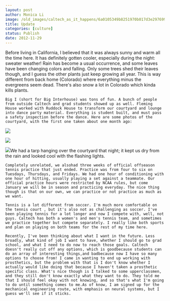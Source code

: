 ```yaml
---
layout: post
author: Monica Li
image: /old_images/caltech_as_it_happens/6a0105349b8251970b017d3e297699970c.jpg
title: Update 
categories: [culture]
status: Publish
date: 2012-11-29
---
```


Before living in California, I believed that it was always sunny and warm all the time here. It has definitely gotten cooler, especially during the night: sweater weather! Rain has become a usual occurrence, and some leaves have been changing colors and falling. Only some trees shed their leaves though, and I guess the other plants just keep growing all year. This is way different from back home (Colorado) where everything minus the evergreens seem dead. There's also snow a lot in Colorado which kinda kills plants.

	Big I (short for Big Interhouse) was tons of fun. A bunch of people from outside Caltech and grad students showed up as well. Fleming House worked with Ruddock House to transform our courtyard and lounge into dance party material. Everything is student built, and must pass a safety inspection before the dance. Here are some photos of the courtyard, with the first one taken about one month ago:


![](/old_images/caltech_as_it_happens/6a0105349b8251970b017d3e297756970c.jpg)

![](/old_images/caltech_as_it_happens/6a0105349b8251970b017d3e297847970c.jpg)

![](/old_images/6a0177449c8a5f970d017ee59e3eb4970d-800wi.jpg)We had a tarp hanging over the courtyard that night; it kept us dry from the rain and looked cool with the flashing lights.

	Completely unrelated, we alsohad three weeks of official offseason tennis practice that just ended. Practice was from four to six on Tuesdays, Thursdays, and Fridays. We had one hour of conditioning with one hour of hitting, usually playing a set against a teammate. Our official practice hours were restricted by NCAA rules, but come January we will be in season and practicing everyday. The nice thing though is that on our own, we can practice or not practice as much as we want.

	Tennis is a lot different from soccer. I'm much more comfortable on the tennis court , but it's also not as challenging as soccer. I've been playing tennis for a lot longer and now I compete with, well, not guys. Caltech has both a women's and men's tennis team, and sometimes we practice together but compete separately. I really like both sports and plan on playing on both teams for the rest of my time here.

	Recently, I've been thinking about what I want in the future. Less broadly, what kind of job I want to have, whether I should go to grad school, and what I need to do now to reach those goals. Caltech doesn't really cut off any options, which is goodbecause students can do an array of interesting things,and badbecause now I have so many options to choose from! I came in wanting to end up working with prosthetics, but the problem with that is I don't know whether I actually would like doing that because I haven't taken a prosthetic specific class. What's nice though is I talked to some upperclassmen, and they still don't know exactly what they want to do. They told me that I should feel okay with not knowing, and so that's what I'm going to do until something comes to me.As of know, I am signed up for the mechanical engineering route, with emphasis on neural systems, but I guess we'll see if it sticks.

